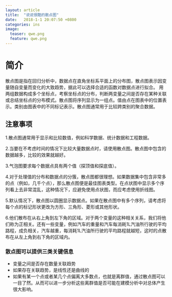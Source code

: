 ```yaml
---
layout: article
title:  "说说很酷的散点图"
date:   2018-1-1 20:07:50 +0800
categories: ins
image:
  teaser: qwe.png
  feature: qwe.png
---
```


# 简介

散点图是指在回归分析中，数据点在直角坐标系平面上的分布图，散点图表示因变量随自变量而变化的大致趋势，据此可以选择合适的函数对数据点进行拟合。
用两组数据构成多个坐标点，考察坐标点的分布，判断两变量之间是否存在某种关联或总结坐标点的分布模式。散点图将序列显示为一组点。值由点在图表中的位置表示。类别由图表中的不同标记表示。散点图通常用于比较跨类别的聚合数据。

## 注意事项

1.散点图通常用于显示和比较数值，例如科学数据、统计数据和工程数据。

2.当要在不考虑时间的情况下比较大量数据点时，请使用散点图。散点图中包含的数据越多，比较的效果就越好。

3.气泡图要求每个数据点具有两个值（探顶值和探底值）。

4.对于处理值的分布和数据点的分簇，散点图都很理想。如果数据集中包含非常多的点（例如，几千个点），那么散点图便是最佳图表类型。在点状图中显示多个序列看上去非常混乱，这种情况下，应避免使用点状图，而应考虑使用折线图。

5.默认情况下，散点图以圆圈显示数据点。如果在散点图中有多个序列，请考虑将每个点的标记形状更改为方形、三角形、菱形或其他形状。

6.他们散布在从右上角到左下角的区域。对于两个变量的这种相关关系，我们将他们称为正相关。还有一些变量，例如汽车的重量和汽车每消耗1L汽油所行驶的平均路程，成负相关，汽车越重，每消耗1L汽油所行驶的平均路程就越短，这时的点散布在从左上角到右下角的区域内。
### 散点图可以提供三类关键信息
 + 变量之间是否存在数量关联趋势
+ 如果存在关联趋势，是线性还是曲线的
+ 如果有某一个点或者某几个点偏离大多数点，也就是离群值，通过散点图可以一目了然。从而可以进一步分析这些离群值是否可能在建模分析中对总体产生很大影响。
